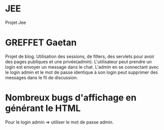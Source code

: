 # JEE
Projet Jee
# GREFFET Gaetan
Projet de blog.
Utilisation des sessions, de filters, des servlets pour avoir des pages publiques
et une privée(admin).
L'utilisateur peut prendre un login est envoyer un message dans le chat.
L'admin en se connectant avec le login admin et le mot de passe identique à son login peut supprimer des messages dans le fil de discussion.
# Nombreux bugs d'affichage en générant le HTML 

Pour le login admin => utiliser le mot de passe admin.
